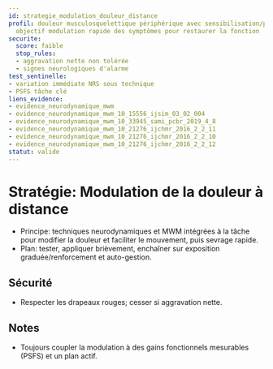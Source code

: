 ```yaml
---
id: strategie_modulation_douleur_distance
profil: douleur musculosquelettique périphérique avec sensibilisation/protection;
  objectif modulation rapide des symptômes pour restaurer la fonction
securite:
  score: faible
  stop_rules:
  - aggravation nette non tolérée
  - signes neurologiques d'alarme
test_sentinelle:
- variation immédiate NRS sous technique
- PSFS tâche clé
liens_evidence:
- evidence_neurodynamique_mwm
- evidence_neurodynamique_mwm_10_15556_ijsim_03_02_004
- evidence_neurodynamique_mwm_10_33945_sami_pcbr_2019_4_8
- evidence_neurodynamique_mwm_10_21276_ijchmr_2016_2_2_11
- evidence_neurodynamique_mwm_10_21276_ijchmr_2016_2_2_10
- evidence_neurodynamique_mwm_10_21276_ijchmr_2016_2_2_12
statut: valide
---
```

# Stratégie: Modulation de la douleur à distance

- Principe: techniques neurodynamiques et MWM intégrées à la tâche pour modifier la douleur et faciliter le mouvement, puis sevrage rapide.
- Plan: tester, appliquer brièvement, enchaîner sur exposition graduée/renforcement et auto-gestion.

## Sécurité
- Respecter les drapeaux rouges; cesser si aggravation nette.

## Notes
- Toujours coupler la modulation à des gains fonctionnels mesurables (PSFS) et un plan actif.


